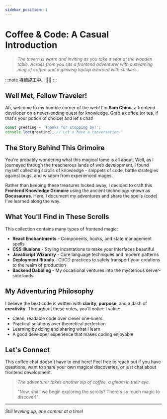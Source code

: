 ```yaml
---
sidebar_position: 1
---
```


# Coffee & Code: A Casual Introduction

> _The tavern is warm and inviting as you take a seat at the wooden table. Across from you sits a frontend adventurer with a steaming mug of coffee and a glowing laptop adorned with stickers._

:::note
持續施工中... 👨‍💻
:::

## Well Met, Fellow Traveler!

Ah, welcome to my humble corner of the web! I'm **Sam Chiou**, a frontend developer on a never-ending quest for knowledge. Grab a coffee (or tea, if that's your potion of choice) and let's chat!

```js
const greeting = 'Thanks for stopping by!';
console.log(greeting); // Let's have a conversation!
```

## The Story Behind This Grimoire

You're probably wondering what this magical tome is all about. Well, as I journeyed through the treacherous lands of web development, I found myself collecting scrolls of knowledge - snippets of code, battle strategies against bugs, and wisdom from experienced mages.

Rather than keeping these treasures locked away, I decided to craft this **Frontend Knowledge Grimoire** using the ancient technology known as **Docusaurus**. Here, I document my adventures and share the spells (code) I've learned along the way.

## What You'll Find in These Scrolls

This collection contains many types of frontend magic:

- **React Enchantments** - Components, hooks, and state management spells
- **CSS Illusions** - Styling incantations to make your interfaces beautiful
- **JavaScript Wizardry** - Core language techniques and modern patterns
- **Deployment Rituals** - CI/CD practices to safely transport your creations to the realm of production
- **Backend Dabbling** - My occasional ventures into the mysterious server-side lands

## My Adventuring Philosophy

I believe the best code is written with **clarity**, **purpose**, and a dash of **creativity**. Throughout these notes, you'll notice I value:

- Clean, readable code over clever one-liners
- Practical solutions over theoretical perfection
- Learning by doing and sharing what I learn
- A good developer experience that makes coding enjoyable

## Let's Connect

This coffee chat doesn't have to end here! Feel free to reach out if you have questions, want to share your own magical discoveries, or just chat about frontend development.

> _The adventurer takes another sip of coffee, a gleam in their eye._
>
> "Now, shall we begin exploring the scrolls? There's so much magic to discover!"

---

_Still leveling up, one commit at a time!_
